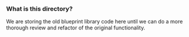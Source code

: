 ### What is this directory?
We are storing the old blueprint library code here until we can do a more thorough review and refactor of the original functionality.